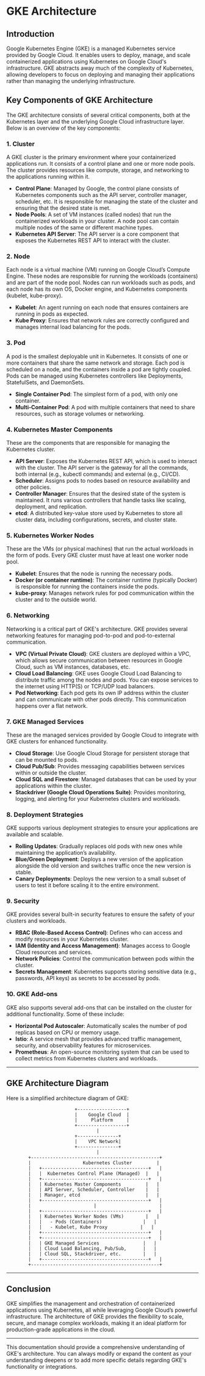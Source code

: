 # GKE Architecture

## Introduction

Google Kubernetes Engine (GKE) is a managed Kubernetes service provided by Google Cloud. It enables users to deploy, manage, and scale containerized applications using Kubernetes on Google Cloud's infrastructure. GKE abstracts away much of the complexity of Kubernetes, allowing developers to focus on deploying and managing their applications rather than managing the underlying infrastructure.

## Key Components of GKE Architecture

The GKE architecture consists of several critical components, both at the Kubernetes layer and the underlying Google Cloud infrastructure layer. Below is an overview of the key components:

### 1. **Cluster**
A GKE cluster is the primary environment where your containerized applications run. It consists of a control plane and one or more node pools. The cluster provides resources like compute, storage, and networking to the applications running within it.

- **Control Plane**: Managed by Google, the control plane consists of Kubernetes components such as the API server, controller manager, scheduler, etc. It is responsible for managing the state of the cluster and ensuring that the desired state is met.
- **Node Pools**: A set of VM instances (called nodes) that run the containerized workloads in your cluster. A node pool can contain multiple nodes of the same or different machine types.
- **Kubernetes API Server**: The API server is a core component that exposes the Kubernetes REST API to interact with the cluster.

### 2. **Node**
Each node is a virtual machine (VM) running on Google Cloud’s Compute Engine. These nodes are responsible for running the workloads (containers) and are part of the node pool. Nodes can run workloads such as pods, and each node has its own OS, Docker engine, and Kubernetes components (kubelet, kube-proxy).

- **Kubelet**: An agent running on each node that ensures containers are running in pods as expected.
- **Kube Proxy**: Ensures that network rules are correctly configured and manages internal load balancing for the pods.

### 3. **Pod**
A pod is the smallest deployable unit in Kubernetes. It consists of one or more containers that share the same network and storage. Each pod is scheduled on a node, and the containers inside a pod are tightly coupled. Pods can be managed using Kubernetes controllers like Deployments, StatefulSets, and DaemonSets.

- **Single Container Pod**: The simplest form of a pod, with only one container.
- **Multi-Container Pod**: A pod with multiple containers that need to share resources, such as storage volumes or networking.

### 4. **Kubernetes Master Components**
These are the components that are responsible for managing the Kubernetes cluster.

- **API Server**: Exposes the Kubernetes REST API, which is used to interact with the cluster. The API server is the gateway for all the commands, both internal (e.g., kubectl commands) and external (e.g., CI/CD).
- **Scheduler**: Assigns pods to nodes based on resource availability and other policies.
- **Controller Manager**: Ensures that the desired state of the system is maintained. It runs various controllers that handle tasks like scaling, deployment, and replication.
- **etcd**: A distributed key-value store used by Kubernetes to store all cluster data, including configurations, secrets, and cluster state.

### 5. **Kubernetes Worker Nodes**
These are the VMs (or physical machines) that run the actual workloads in the form of pods. Every GKE cluster must have at least one worker node pool.

- **Kubelet**: Ensures that the node is running the necessary pods.
- **Docker (or container runtime)**: The container runtime (typically Docker) is responsible for running the containers inside the pods.
- **kube-proxy**: Manages network rules for pod communication within the cluster and to the outside world.

### 6. **Networking**
Networking is a critical part of GKE's architecture. GKE provides several networking features for managing pod-to-pod and pod-to-external communication.

- **VPC (Virtual Private Cloud)**: GKE clusters are deployed within a VPC, which allows secure communication between resources in Google Cloud, such as VM instances, databases, etc.
- **Cloud Load Balancing**: GKE uses Google Cloud Load Balancing to distribute traffic among the nodes and pods. You can expose services to the internet using HTTP(S) or TCP/UDP load balancers.
- **Pod Networking**: Each pod gets its own IP address within the cluster and can communicate with other pods directly. This communication happens over a flat network.

### 7. **GKE Managed Services**
These are the managed services provided by Google Cloud to integrate with GKE clusters for enhanced functionality.

- **Cloud Storage**: Use Google Cloud Storage for persistent storage that can be mounted to pods.
- **Cloud Pub/Sub**: Provides messaging capabilities between services within or outside the cluster.
- **Cloud SQL and Firestore**: Managed databases that can be used by your applications within the cluster.
- **Stackdriver (Google Cloud Operations Suite)**: Provides monitoring, logging, and alerting for your Kubernetes clusters and workloads.

### 8. **Deployment Strategies**
GKE supports various deployment strategies to ensure your applications are available and scalable.

- **Rolling Updates**: Gradually replaces old pods with new ones while maintaining the application’s availability.
- **Blue/Green Deployment**: Deploys a new version of the application alongside the old version and switches traffic once the new version is stable.
- **Canary Deployments**: Deploys the new version to a small subset of users to test it before scaling it to the entire environment.

### 9. **Security**
GKE provides several built-in security features to ensure the safety of your clusters and workloads.

- **RBAC (Role-Based Access Control)**: Defines who can access and modify resources in your Kubernetes cluster.
- **IAM (Identity and Access Management)**: Manages access to Google Cloud resources and services.
- **Network Policies**: Control the communication between pods within the cluster.
- **Secrets Management**: Kubernetes supports storing sensitive data (e.g., passwords, API keys) as secrets to be accessed by pods.

### 10. **GKE Add-ons**
GKE also supports several add-ons that can be installed on the cluster for additional functionality. Some of these include:

- **Horizontal Pod Autoscaler**: Automatically scales the number of pod replicas based on CPU or memory usage.
- **Istio**: A service mesh that provides advanced traffic management, security, and observability features for microservices.
- **Prometheus**: An open-source monitoring system that can be used to collect metrics from Kubernetes clusters and workloads.

---

## GKE Architecture Diagram

Here is a simplified architecture diagram of GKE:

```
                         +------------------+
                         |    Google Cloud  |
                         |     Platform     |
                         +------------------+
                                 |
                         +---------------+
                         |    VPC Network|
                         +---------------+
                                 |
        +-----------------------------------------------+
        |                   Kubernetes Cluster         |
        |   +---------------------------------------+   |
        |   |  Kubernetes Control Plane (Managed)  |   |
        |   +---------------------------------------+   |
        |   | Kubernetes Master Components         |   |
        |   | API Server, Scheduler, Controller    |   |
        |   | Manager, etcd                        |   |
        |   +---------------------------------------+   |
        |                       |                       |
        |   +---------------------------------------+   |
        |   | Kubernetes Worker Nodes (VMs)        |   |
        |   |   - Pods (Containers)               |   |
        |   |   - Kubelet, Kube Proxy            |   |
        |   +---------------------------------------+   |
        |   +---------------------------------------+   |
        |   | GKE Managed Services                |   |
        |   | Cloud Load Balancing, Pub/Sub,      |   |
        |   | Cloud SQL, Stackdriver, etc.        |   |
        |   +---------------------------------------+   |
        +-----------------------------------------------+
```

---

## Conclusion

GKE simplifies the management and orchestration of containerized applications using Kubernetes, all while leveraging Google Cloud’s powerful infrastructure. The architecture of GKE provides the flexibility to scale, secure, and manage complex workloads, making it an ideal platform for production-grade applications in the cloud.

---

This documentation should provide a comprehensive understanding of GKE's architecture. You can always modify or expand the content as your understanding deepens or to add more specific details regarding GKE's functionality or integrations.